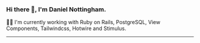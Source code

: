 ### Hi there 👋, I'm Daniel Nottingham.

👨‍💻 I'm currently working with Ruby on Rails, PostgreSQL, View Components, Tailwindcss, Hotwire and Stimulus.
<hr/>
